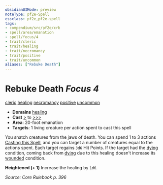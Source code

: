 ```yaml
---
obsidianUIMode: preview
noteType: pf2e-Spell
cssclass: pf2e,pf2e-spell
tags:
- compendium/src/pf2e/crb
- spell/area/emanation
- spell/focus/4
- trait/cleric
- trait/healing
- trait/necromancy
- trait/positive
- trait/uncommon
aliases: ["Rebuke Death"]
---
```

# Rebuke Death *Focus 4*   
[cleric](rules/traits/cleric.md "Cleric Class Trait")  [healing](rules/traits/healing.md "Healing Effect Trait")  [necromancy](rules/traits/necromancy.md "Necromancy School Trait")  [positive](rules/traits/positive.md "Positive Energy & Element Trait")  [uncommon](rules/traits/uncommon.md "Uncommon Rarity Trait")  

- **Domains** [healing](compendium/setting/domains.md#Healing)
- **Cast** [>](rules/core-rulebook/chapter-9-playing-the-game.md#Actions "Single Action") to [>>>](rules/core-rulebook/chapter-9-playing-the-game.md#Actions "Three-Action") 
- **Area**: 20-foot emanation
- **Targets**: 1 living creature per action spent to cast this spell

You snatch creatures from the jaws of death. You can spend 1 to 3 actions [Casting this Spell](rules/actions/cast-a-spell.md), and you can target a number of creatures equal to the actions spent. Each target regains `3d6` Hit Points. If the target had the [dying](rules/conditions.md#Dying) condition, coming back from [dying](rules/conditions.md#Dying) due to this healing doesn't increase its [wounded](rules/conditions.md#Wounded) condition.

**Heightened (+ 1)** Increase the healing by `1d6`.

*Source: Core Rulebook p. 396*